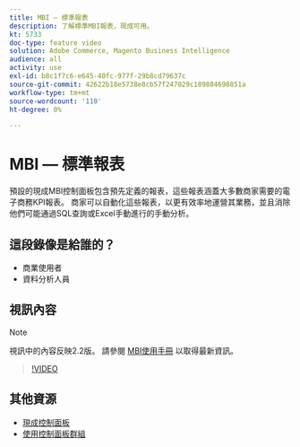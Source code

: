 ```yaml
---
title: MBI — 標準報表
description: 了解標準MBI報表，現成可用。
kt: 5733
doc-type: feature video
solution: Adobe Commerce, Magento Business Intelligence
audience: all
activity: use
exl-id: b8c1f7c6-e645-40fc-977f-29b8cd79637c
source-git-commit: 42622b18e5738e8cb57f247029c189884698851a
workflow-type: tm+mt
source-wordcount: '110'
ht-degree: 0%

---
```


# MBI — 標準報表

預設的現成MBI控制面板包含預先定義的報表，這些報表涵蓋大多數商家需要的電子商務KPI報表。 商家可以自動化這些報表，以更有效率地運營其業務，並且消除他們可能通過SQL查詢或Excel手動進行的手動分析。

## 這段錄像是給誰的？

- 商業使用者
- 資料分析人員

## 視訊內容

>[!NOTE]
>
>視訊中的內容反映2.2版。 請參閱 [MBI使用手冊](https://docs.magento.com/mbi/) 以取得最新資訊。

>[!VIDEO](https://video.tv.adobe.com/v/35987?quality=12&learn=on)

## 其他資源

- [現成控制面板](https://docs.magento.com/mbi/data-user/dashboards/dashboards-pro.html)
- [使用控制面板群組](https://docs.magento.com/mbi/data-user/dashboards/using-dashboard-groups.html)
